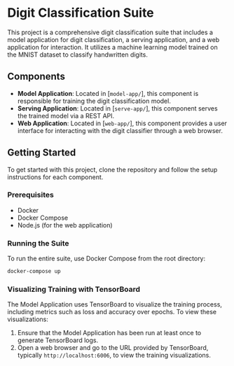 # Digit Classification Suite

This project is a comprehensive digit classification suite that includes a model application for digit classification, a serving application, and a web application for interaction. It utilizes a machine learning model trained on the MNIST dataset to classify handwritten digits.

## Components

- **Model Application**: Located in [`model-app/`], this component is responsible for training the digit classification model.
- **Serving Application**: Located in [`serve-app/`], this component serves the trained model via a REST API.
- **Web Application**: Located in [`web-app/`], this component provides a user interface for interacting with the digit classifier through a web browser.

## Getting Started

To get started with this project, clone the repository and follow the setup instructions for each component.

### Prerequisites

- Docker
- Docker Compose
- Node.js (for the web application)

### Running the Suite

To run the entire suite, use Docker Compose from the root directory:

```sh
docker-compose up
```

### Visualizing Training with TensorBoard

The Model Application uses TensorBoard to visualize the training process, including metrics such as loss and accuracy over epochs. To view these visualizations:

1. Ensure that the Model Application has been run at least once to generate TensorBoard logs.
2. Open a web browser and go to the URL provided by TensorBoard, typically `http://localhost:6006`, to view the training visualizations.
